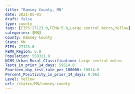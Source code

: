 ```yaml
---
title: "Ramsey County, MN"
date: 2021-05-01
draft: false
type: county
tags: [FIPS:27123.0,FEMA:5.0,Large central metro,Yellow]
categories: [MN]
County: Ramsey County
State: MN
FIPS: 27123.0
FEMA_Region: 5.0
Population: 550321.0
NCHS_Urban_Rural_Classification: Large central metro
Tests_in_prior_14_days: 59514.0
Fourteen_day_test_rate_per_100000: 10814.0
Percent_Positivity_in_prior_14_days: 0.062
Level: Yellow
url: /states/MN/ramsey-county
---
```



